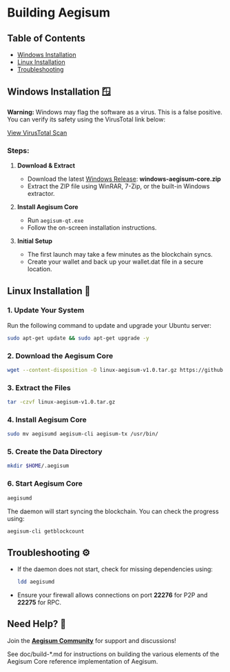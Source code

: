 Building Aegisum
================

## Table of Contents
- [Windows Installation](#windows-installation-)
- [Linux Installation](#linux-installation-)
- [Troubleshooting](#troubleshooting-)

## Windows Installation 🪟

**Warning:** Windows may flag the software as a virus. This is a false positive. You can verify its safety using the VirusTotal link below:

[View VirusTotal Scan](https://www.virustotal.com/gui/file/0fd44e69c136e943e7a1d65f0dd7e9a9e9d3a4abb43194f02e248b6ecf18356e/relations)

### Steps:
1. **Download & Extract**
   - Download the latest [Windows Release](https://github.com/Aegisum/aegisum-core/releases): **windows-aegisum-core.zip**
   - Extract the ZIP file using WinRAR, 7-Zip, or the built-in Windows extractor.

2. **Install Aegisum Core**
   - Run `aegisum-qt.exe`
   - Follow the on-screen installation instructions.

3. **Initial Setup**
   - The first launch may take a few minutes as the blockchain syncs.
   - Create your wallet and back up your wallet.dat file in a secure location.

## Linux Installation 🐧

### 1. Update Your System
Run the following command to update and upgrade your Ubuntu server:
```bash
sudo apt-get update && sudo apt-get upgrade -y
```

### 2. Download the Aegisum Core
```bash
wget --content-disposition -O linux-aegisum-v1.0.tar.gz https://github.com/Aegisum/aegisum-core/releases/download/v1.0/linux-aegisum-v1.0.tar.gz
```

### 3. Extract the Files
```bash
tar -czvf linux-aegisum-v1.0.tar.gz
```

### 4. Install Aegisum Core
```bash
sudo mv aegisumd aegisum-cli aegisum-tx /usr/bin/
```

### 5. Create the Data Directory
```bash
mkdir $HOME/.aegisum
```

### 6. Start Aegisum Core
```bash
aegisumd
```

The daemon will start syncing the blockchain. You can check the progress using:
```bash
aegisum-cli getblockcount
```

## Troubleshooting ⚙️
- If the daemon does not start, check for missing dependencies using:
  ```bash
  ldd aegisumd
  ```
- Ensure your firewall allows connections on port **22276** for P2P and **22275** for RPC.

## Need Help? 💬
Join the **[Aegisum Community](https://discord.gg/4E5caDKkeP)** for support and discussions!


See doc/build-*.md for instructions on building the various
elements of the Aegisum Core reference implementation of Aegisum.
